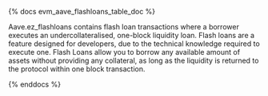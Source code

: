{% docs evm_aave_flashloans_table_doc %}

Aave.ez_flashloans contains flash loan transactions where a borrower executes an
undercollateralised, one-block liquidity loan. Flash loans are a feature designed for developers, due to the technical knowledge required to execute one. Flash Loans allow you to borrow any available amount of assets without providing any collateral, as long as the liquidity is returned to the protocol within one block transaction.  

{% enddocs %}
